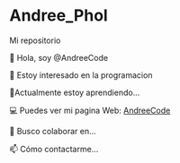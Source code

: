 # Andree_Phol
Mi repositorio 


👋 Hola, soy @AndreeCode

👀 Estoy interesado en la programacion

🌱Actualmente estoy aprendiendo...

💻 Puedes ver mi pagina Web: [AndreeCode](https://andreecode.rf.gd)


💞️ Busco colaborar en...

📫 Cómo contactarme...
